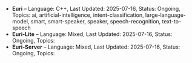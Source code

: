 - **Euri** – Language: C++, Last Updated: 2025-07-16, Status: Ongoing, Topics: ai, artificial-intelligence, intent-classification, large-language-model, smart, smart-speaker, speaker, speech-recognition, text-to-speech
- **Euri-Lite** – Language: Mixed, Last Updated: 2025-07-16, Status: Ongoing, Topics: 
- **Euri-Server** – Language: Mixed, Last Updated: 2025-07-16, Status: Ongoing, Topics: 
